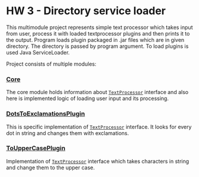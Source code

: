 # HW 3 - Directory service loader
This multimodule project represents simple text processor which takes input from user,
process it with loaded textprocessor plugins and then prints it to the output.
Program loads plugin packaged in .jar files which are in given directory. The directory is passed by program argument.
To load plugins is used Java ServiceLoader.

Project consists of multiple modules:
### [Core](Core)
The core module holds information about [`TextProcessor`](Core/src/main/java/cz/cuni/mff/java/plugins/textprocessor/TextProcessor.java) interface and also here is
implemented logic of loading user input and its processing.

### [DotsToExclamationsPlugin](DotsToExclamationsPlugin)
This is specific implementation of [`TextProcessor`](Core/src/main/java/cz/cuni/mff/java/plugins/textprocessor/TextProcessor.java) interface.
It looks for every dot in string and changes them with exclamations. 

### [ToUpperCasePlugin](ToUpperCasePlugin)
Implementation of [`TextProcessor`](Core/src/main/java/cz/cuni/mff/java/plugins/textprocessor/TextProcessor.java) interface 
which takes characters in string and change them to the upper case.
